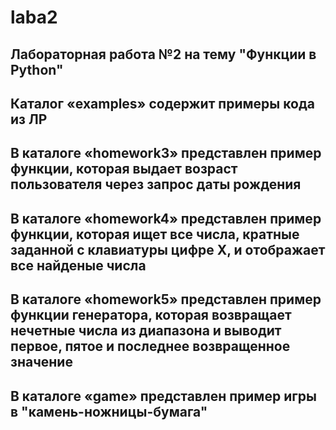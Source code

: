 # laba2
## Лабораторная работа №2 на тему "Функции в Python"
## Каталог «examples» содержит примеры кода из ЛР
## В каталоге «homework3» представлен пример функции, которая выдает возраст пользователя через запрос даты рождения
## В каталоге «homework4» представлен пример функции, которая ищет все числа, кратные заданной с клавиатуры цифре Х, и отображает все найденые числа
## В каталоге «homework5» представлен пример функции генератора, которая возвращает нечетные числа из диапазона и выводит первое, пятое и последнее возвращенное значение
## В каталоге «game» представлен пример игры в "камень-ножницы-бумага"
